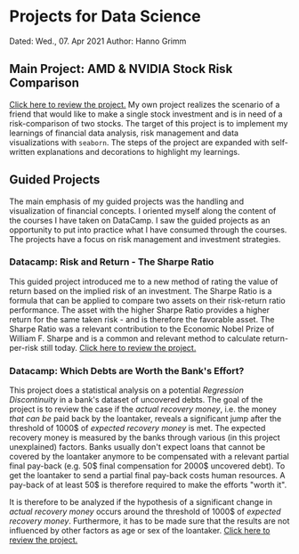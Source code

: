 # Projects for Data Science
Dated: Wed., 07. Apr 2021
Author: Hanno Grimm

## Main Project: AMD & NVIDIA Stock Risk Comparison
[Click here to review the project.](self--stock-risk-comparison/archive/notebook.ipynb) My own project realizes the scenario of a friend that would like to make a single stock investment and is in need of a risk-comparison of two stocks. The target of this project is to implement my learnings of financial data analysis, risk management and data visualizations with `seaborn`. The steps of the project are expanded with self-written explanations and decorations to highlight my learnings.

## Guided Projects
The main emphasis of my guided projects was the handling and visualization of financial concepts. I oriented myself along the content of the courses I have taken on DataCamp. I saw the guided projects as an opportunity to put into practice what I have consumed through the courses. The projects have a focus on risk management and investment strategies. 

### Datacamp: Risk and Return - The Sharpe Ratio
This guided project introduced me to a new method of rating the value of return based on the implied risk of an investment. The Sharpe Ratio is a formula that can be applied to compare two assets on their risk-return ratio performance. The asset with the higher Sharpe Ratio provides a higher return for the same taken risk - and is therefore the favorable asset. The Sharpe Ratio was a relevant contribution to the Economic Nobel Prize of William F. Sharpe and is a common and relevant method to calculate return-per-risk still today. [Click here to review the project.](datacamp--risk-and-return-the-sharpe-ratio/notebook.ipynb)

### Datacamp: Which Debts are Worth the Bank's Effort?
This project does a statistical analysis on a potential _Regression Discontinuity_ in a bank's dataset of uncovered debts. The goal of the project is to review the case if the _actual recovery money_, i.e. the money _that can be_ paid back by the loantaker, reveals a significant jump after the threshold of 1000$ of _expected recovery money_ is met. The expected recovery money is measured by the banks through various (in this project unexplained) factors. Banks usually don't expect loans that cannot be covered by the loantaker anymore to be compensated with a relevant partial final pay-back (e.g. 50$ final compensation for 2000$ uncovered debt). To get the loantaker to send a partial final pay-back costs human resources. A pay-back of at least 50$ is therefore required to make the efforts "worth it". 

It is therefore to be analyzed if the hypothesis of a significant change in _actual recovery money_ occurs around the threshold of 1000$ of _expected recovery money_. Furthermore, it has to be made sure that the results are not influenced by other factors as age or sex of the loantaker. [Click here to review the project.](datacamp-which-debts-are-worth-the-banks-effort/notebook.ipynb)

